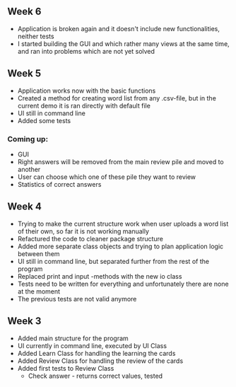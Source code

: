 ## Week 6
- Application is broken again and it doesn't include new functionalities, neither tests
- I started building the GUI and which rather many views at the same time, and ran into problems which are not yet solved

## Week 5
- Application works now with the basic functions
- Created a method for creating word list from any .csv-file, but in the current demo it is ran directly with default file
- UI still in command line
- Added some tests
### Coming up:
- GUI
- Right answers will be removed from the main review pile and moved to another
- User can choose which one of these pile they want to review
- Statistics of correct answers

## Week 4

- Trying to make the current structure work when user uploads a word list of their own, so far it is not working manually
- Refactured the code to cleaner package structure
- Added more separate class objects and trying to plan application logic between them
- UI still in command line, but separated further from the rest of the program
- Replaced print and input -methods with the new io class
- Tests need to be written for everything and unfortunately there are none at the moment
- The previous tests are not valid anymore

## Week 3

- Added main structure for the program
- UI currently in command line, executed by UI Class
- Added Learn Class for handling the learning the cards
- Added Review Class for handling the review of the cards
- Added first tests to Review Class
    - Check answer - returns correct values, tested